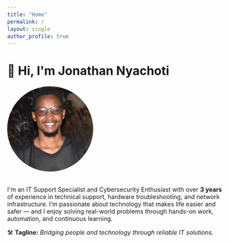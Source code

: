 ```yaml
---
title: "Home"
permalink: /
layout: single
author_profile: true
---
```



# 👋 Hi, I'm Jonathan Nyachoti

<img src="/assets/images/Photo.jpg" alt="Jonathan Nyachoti" width="200" style="border-radius: 50%; margin-bottom: 1rem;" />

I'm an IT Support Specialist and Cybersecurity Enthusiast with over **3 years** of experience in technical support, hardware troubleshooting, and network infrastructure. I’m passionate about technology that makes life easier and safer — and I enjoy solving real-world problems through hands-on work, automation, and continuous learning.

🛠 **Tagline:** *Bridging people and technology through reliable IT solutions.*
